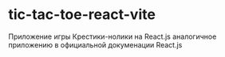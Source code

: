 # tic-tac-toe-react-vite
Приложение игры Крестики-нолики на React.js аналогичное приложению в официальной докуменации React.js
